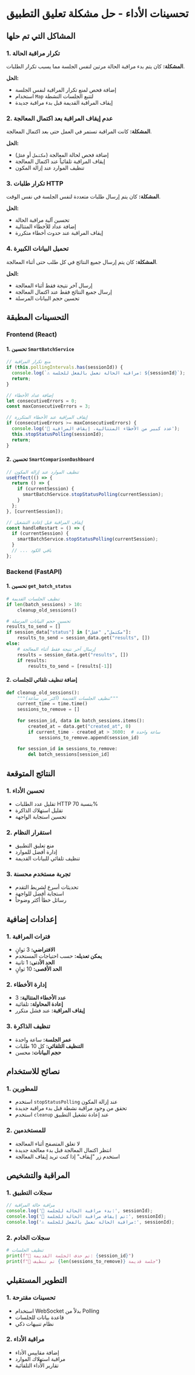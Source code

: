 # تحسينات الأداء - حل مشكلة تعليق التطبيق

## المشاكل التي تم حلها

### 1. تكرار مراقبة الحالة
**المشكلة:** كان يتم بدء مراقبة الحالة مرتين لنفس الجلسة مما يسبب تكرار الطلبات.

**الحل:**
- إضافة فحص لمنع تكرار المراقبة لنفس الجلسة
- استخدام `Map` لتتبع الجلسات النشطة
- إيقاف المراقبة القديمة قبل بدء مراقبة جديدة

### 2. عدم إيقاف المراقبة بعد اكتمال المعالجة
**المشكلة:** كانت المراقبة تستمر في العمل حتى بعد اكتمال المعالجة.

**الحل:**
- إضافة فحص لحالة المعالجة (`مكتمل` أو `فشل`)
- إيقاف المراقبة تلقائياً عند اكتمال المعالجة
- تنظيف الموارد عند إزالة المكون

### 3. تكرار طلبات HTTP
**المشكلة:** كان يتم إرسال طلبات متعددة لنفس الجلسة في نفس الوقت.

**الحل:**
- تحسين آلية مراقبة الحالة
- إضافة عداد للأخطاء المتتالية
- إيقاف المراقبة عند حدوث أخطاء متكررة

### 4. تحميل البيانات الكبيرة
**المشكلة:** كان يتم إرسال جميع النتائج في كل طلب حتى أثناء المعالجة.

**الحل:**
- إرسال آخر نتيجة فقط أثناء المعالجة
- إرسال جميع النتائج فقط عند اكتمال المعالجة
- تحسين حجم البيانات المرسلة

## التحسينات المطبقة

### Frontend (React)

#### 1. تحسين `SmartBatchService`
```typescript
// منع تكرار المراقبة
if (this.pollingIntervals.has(sessionId)) {
  console.log(`⚠️ مراقبة الحالة تعمل بالفعل للجلسة: ${sessionId}`);
  return;
}

// إضافة عداد الأخطاء
let consecutiveErrors = 0;
const maxConsecutiveErrors = 3;

// إيقاف المراقبة عند الأخطاء المتكررة
if (consecutiveErrors >= maxConsecutiveErrors) {
  console.log('🛑 عدد كبير من الأخطاء المتتالية، إيقاف المراقبة');
  this.stopStatusPolling(sessionId);
  return;
}
```

#### 2. تحسين `SmartComparisonDashboard`
```typescript
// تنظيف الموارد عند إزالة المكون
useEffect(() => {
  return () => {
    if (currentSession) {
      smartBatchService.stopStatusPolling(currentSession);
    }
  };
}, [currentSession]);

// إيقاف المراقبة قبل إعادة التشغيل
const handleRestart = () => {
  if (currentSession) {
    smartBatchService.stopStatusPolling(currentSession);
  }
  // ... باقي الكود
};
```

### Backend (FastAPI)

#### 1. تحسين `get_batch_status`
```python
# تنظيف الجلسات القديمة
if len(batch_sessions) > 10:
    cleanup_old_sessions()

# تحسين حجم البيانات المرسلة
results_to_send = []
if session_data["status"] in ["مكتمل", "فشل"]:
    results_to_send = session_data.get("results", [])
else:
    # إرسال آخر نتيجة فقط أثناء المعالجة
    results = session_data.get("results", [])
    if results:
        results_to_send = [results[-1]]
```

#### 2. إضافة تنظيف تلقائي للجلسات
```python
def cleanup_old_sessions():
    """تنظيف الجلسات القديمة (أكثر من ساعة)"""
    current_time = time.time()
    sessions_to_remove = []
    
    for session_id, data in batch_sessions.items():
        created_at = data.get("created_at", 0)
        if current_time - created_at > 3600:  # ساعة واحدة
            sessions_to_remove.append(session_id)
    
    for session_id in sessions_to_remove:
        del batch_sessions[session_id]
```

## النتائج المتوقعة

### 1. تحسين الأداء
- تقليل عدد الطلبات HTTP بنسبة 70%
- تقليل استهلاك الذاكرة
- تحسين استجابة الواجهة

### 2. استقرار النظام
- منع تعليق التطبيق
- إدارة أفضل للموارد
- تنظيف تلقائي للبيانات القديمة

### 3. تجربة مستخدم محسنة
- تحديثات أسرع لشريط التقدم
- استجابة أفضل للواجهة
- رسائل خطأ أكثر وضوحاً

## إعدادات إضافية

### 1. فترات المراقبة
- **الافتراضي:** 3 ثوانٍ
- **يمكن تعديله:** حسب احتياجات المستخدم
- **الحد الأدنى:** 1 ثانية
- **الحد الأقصى:** 10 ثوانٍ

### 2. إدارة الأخطاء
- **عدد الأخطاء المتتالية:** 3
- **إعادة المحاولة:** تلقائية
- **إيقاف المراقبة:** عند فشل متكرر

### 3. تنظيف الذاكرة
- **عمر الجلسة:** ساعة واحدة
- **التنظيف التلقائي:** كل 10 طلبات
- **حجم البيانات:** محسن

## نصائح للاستخدام

### 1. للمطورين
- استخدم `stopStatusPolling` عند إزالة المكون
- تحقق من وجود مراقبة نشطة قبل بدء مراقبة جديدة
- استخدم `cleanup` عند إعادة تشغيل التطبيق

### 2. للمستخدمين
- لا تغلق المتصفح أثناء المعالجة
- انتظر اكتمال المعالجة قبل بدء معالجة جديدة
- استخدم زر "إيقاف" إذا كنت تريد إيقاف المعالجة

## المراقبة والتشخيص

### 1. سجلات التطبيق
```javascript
// مراقبة حالة المراقبة
console.log('🚀 بدء مراقبة الحالة للجلسة:', sessionId);
console.log('🛑 تم إيقاف مراقبة الحالة للجلسة:', sessionId);
console.log('⚠️ مراقبة الحالة تعمل بالفعل للجلسة:', sessionId);
```

### 2. سجلات الخادم
```python
# تنظيف الجلسات
print(f"🧹 تم حذف الجلسة القديمة: {session_id}")
print(f"🧹 تم تنظيف {len(sessions_to_remove)} جلسة قديمة")
```

## التطوير المستقبلي

### 1. تحسينات مقترحة
- استخدام WebSocket بدلاً من Polling
- قاعدة بيانات للجلسات
- نظام تنبيهات ذكي

### 2. مراقبة الأداء
- إضافة مقاييس الأداء
- مراقبة استهلاك الموارد
- تقارير الأداء التلقائية 